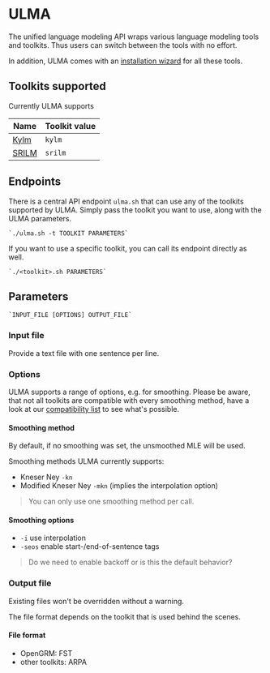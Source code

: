 # ULMA
The unified language modeling API wraps various language modeling tools and toolkits.
Thus users can switch between the tools with no effort.

In addition, ULMA comes with an [installation wizard](wizard/installer.sh) for all these tools.

## Toolkits supported
Currently ULMA supports

| Name | Toolkit value |
| ---- | ------------ |
| [Kylm](http://www.phontron.com/kylm/) | `kylm` |
| [SRILM](http://www.speech.sri.com/projects/srilm/) | `srilm` |

## Endpoints
There is a central API endpoint `ulma.sh` that can use any of the toolkits supported by ULMA.
Simply pass the toolkit you want to use, along with the ULMA parameters.

    `./ulma.sh -t TOOLKIT PARAMETERS`

If you want to use a specific toolkit, you can call its endpoint directly as well.

    `./<toolkit>.sh PARAMETERS`

## Parameters

    `INPUT_FILE [OPTIONS] OUTPUT_FILE`

### Input file
Provide a text file with one sentence per line.

### Options
ULMA supports a range of options, e.g. for smoothing.
Please be aware, that not all toolkits are compatible with every smoothing method, have a look at our [compatibility list](TODO) to see what's possible.

#### Smoothing method
By default, if no smoothing was set, the unsmoothed MLE will be used.

Smoothing methods ULMA currently supports:
* Kneser Ney `-kn`
* Modified Kneser Ney `-mkn` (implies the interpolation option)

>You can only use one smoothing method per call.

#### Smoothing options
* `-i` use interpolation
* `-seos` enable start-/end-of-sentence tags

>Do we need to enable backoff or is this the default behavior?

### Output file
Existing files won't be overridden without a warning.

The file format depends on the toolkit that is used behind the scenes.

#### File format
* OpenGRM: FST
* other toolkits: ARPA

